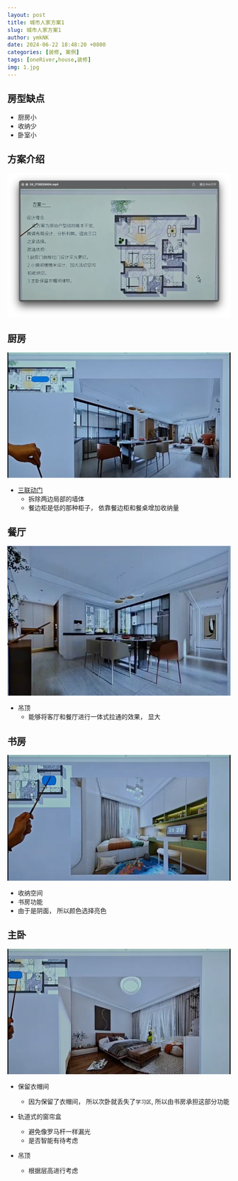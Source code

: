 ```yaml
---
layout: post
title: 城市人家方案1
slug: 城市人家方案1
author: ymkNK
date: 2024-06-22 18:48:20 +0800
categories: [装修, 案例]
tags: [oneRiver,house,装修]
img: 1.jpg
---
```


## 房型缺点
- 厨房小
- 收纳少
- 卧室小

## 方案介绍
![img_1.png](../assets/img/oneriver/城市人家方案一方案介绍.png)

## 厨房
![](../assets/img/oneriver/城市人家方案一厨房2.png)
- [三联动门](https://www.xiaohongshu.com/search_result?keyword=%25E5%258E%25A8%25E6%2588%25BF%25E4%25B8%2589%25E8%2581%2594%25E5%258A%25A8&source=web_explore_feed)
  - 拆除两边局部的墙体
  - 餐边柜是低的那种柜子， 依靠餐边柜和餐桌增加收纳量

## 餐厅
![](../assets/img/oneriver/城市人家方案一厨房1.png)
- 吊顶
  - 能够将客厅和餐厅进行一体式拉通的效果， 显大
  

## 书房
![方案一书房](../assets/img/oneriver/城市人家方案一书房.png)
- 收纳空间
- 书房功能
- 由于是阴面， 所以颜色选择亮色




## 主卧
![方案一书房](../assets/img/oneriver/城市人家方案一主卧室.png)
- 保留衣帽间
  - 因为保留了衣帽间， 所以次卧就丢失了`学习区`, 所以由书房承担这部分功能
   
- 轨道式的窗帘盒
  - 避免像罗马杆一样漏光
  - 是否智能有待考虑

- 吊顶
  - 根据层高进行考虑

